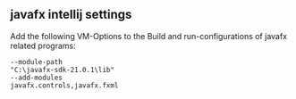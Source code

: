 
## javafx intellij settings

Add the following VM-Options to the Build and run-configurations of javafx related programs: 


```
--module-path
"C:\javafx-sdk-21.0.1\lib"
--add-modules
javafx.controls,javafx.fxml
```
